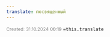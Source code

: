 ```yaml
---
translate: посвященный
---
```

<span style="font-size:12px; color:#888888;">Created: 31.10.2024 00:19</span>
 `=this.translate`
